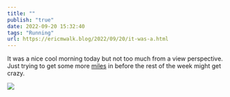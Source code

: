 ```yaml
---
title: ""
publish: "true"
date: 2022-09-20 15:32:40
tags: "Running"
url: https://ericmwalk.blog/2022/09/20/it-was-a.html
---
```


It was a nice cool morning today but not too much from a view perspective. Just trying to get some more [miles](http://www.strava.com/activities/7840605510) in before the rest of the week might get crazy.


![](https://ericmwalk.blog/uploads/2022/059b685377.jpg)